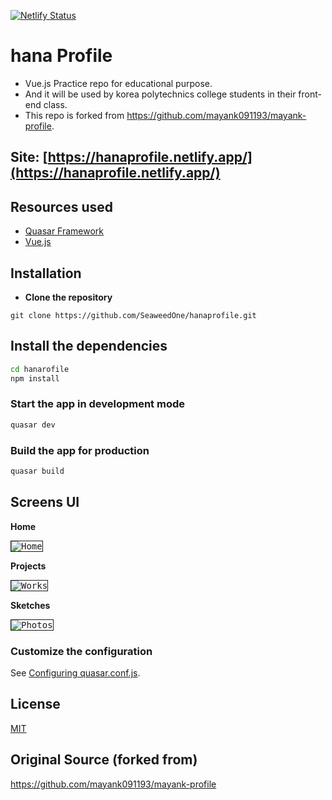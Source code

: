 [![Netlify Status](https://api.netlify.com/api/v1/badges/9bd88d59-5c7b-4ec7-a59c-21c2bf52adb4/deploy-status)](https://app.netlify.com/sites/kopo/deploys)

# hana Profile

* Vue.js Practice repo for educational purpose.
* And it will be used by korea polytechnics college students in their front-end class.
* This repo is forked from https://github.com/mayank091193/mayank-profile.


## Site: [https://hanaprofile.netlify.app/](https://hanaprofile.netlify.app/)

## Resources used
* [Quasar Framework](https://quasar.dev/)
* [Vue.js](https://vuejs.org/)


## Installation

* **Clone the repository**
```
git clone https://github.com/SeaweedOne/hanaprofile.git
```

## Install the dependencies
```bash
cd hanarofile
npm install
```


### Start the app in development mode
```bash
quasar dev
```

### Build the app for production
```bash
quasar build
```
## Screens UI
**Home**
<p float="left">
	<kbd>
<img src="assets/homepage.png" border="1" alt="Home"
	title="Home"  />
		</kbd>
</p>

**Projects**
<p float="left">
	<kbd>
<img src="assets/works.png" border="1" alt="Works"
	title="Portfolio"  />
	</kbd>
</p>

**Sketches**
<p float="left">
	<kbd>
<img src="assets/photo.png" border="1" alt="Photos"
	title="Pricing"  />
	</kbd>
</p>


### Customize the configuration
See [Configuring quasar.conf.js](https://quasar.dev/quasar-cli/quasar-conf-js).


## License

[MIT](http://opensource.org/licenses/MIT)

## Original Source (forked from)
https://github.com/mayank091193/mayank-profile
